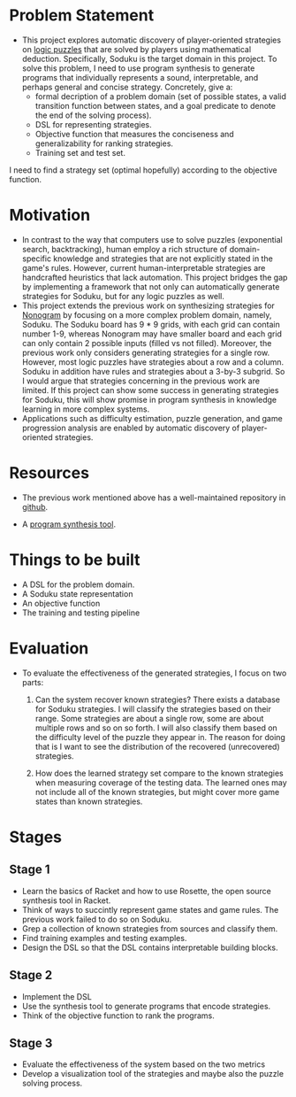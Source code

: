 # Problem Statement
- This project explores automatic discovery of player-oriented strategies on 
[logic puzzles](https://en.wikipedia.org/wiki/Category:Logic_puzzles) that are 
solved by players using mathematical deduction. Specifically, Soduku is the 
target domain in this project. To solve this problem, I need to use program 
synthesis to generate programs that individually represents a sound, 
interpretable, and perhaps general and concise strategy. Concretely, give a:
    - formal decription of a problem domain (set of possible states, a valid 
    transition function between states, and a goal predicate to denote the end 
    of the solving process).
    - DSL for representing strategies.
    - Objective function that measures the conciseness and generalizability 
    for ranking strategies.
    - Training set and test set.

I need to find a strategy set (optimal hopefully) according to the objective 
function. 

# Motivation 
- In contrast to the way that computers use to solve puzzles (exponential 
search, backtracking), human employ a rich structure of domain-specific 
knowledge and strategies that are not explicitly stated in the game's rules. 
However, current human-interpretable strategies are handcrafted heuristics
that lack automation. This project bridges the gap by implementing a framework 
that not only can automatically generate strategies for Soduku, but for any 
logic puzzles as well. 
- This project extends the previous work on synthesizing strategies for 
[Nonogram](https://dl.acm.org/doi/10.1145/3102071.3102084) by focusing on a 
more complex problem domain, namely, Soduku. The Soduku board has 9 * 9 grids, 
with each grid can contain number 1-9, whereas Nonogram may have smaller board 
and each grid can only contain 2 possible inputs (filled vs not filled). 
Moreover, the previous work only considers generating strategies for a single 
row. However, most logic puzzles have strategies about a row and a column. 
Soduku in addition have rules and strategies about a 3-by-3 subgrid. So I 
would argue that strategies concerning in the previous work are limited. If 
this project can show some success in generating strategies for Soduku, this 
will show promise in program synthesis in knowledge learning in more complex 
systems. 
- Applications such as difficulty estimation, puzzle generation, and game 
progression analysis are enabled by automatic discovery of player-oriented 
strategies. 

# Resources 
- The previous work mentioned above has a well-maintained repository in 
[github](https://github.com/edbutler/nonograms-rule-synthesis).

- A [program synthesis tool](https://github.com/emina/rosette). 

# Things to be built
- A DSL for the problem domain.
- A Soduku state representation 
- An objective function
- The training and testing pipeline

# Evaluation 
- To evaluate the effectiveness of the generated strategies, I focus on two
parts:
    1. Can the system recover known strategies? There exists a database for 
    Soduku strategies. I will classify the strategies based on their range. 
    Some strategies are about a single row, some are about multiple rows and 
    so on so forth. I will also classify them based on the difficulty level of 
    the puzzle they appear in. The reason for doing that is I want to see the 
    distribution of the recovered (unrecovered) strategies.
    
    2. How does the learned strategy set compare to the known strategies when 
    measuring coverage of the testing data. The learned ones may not include 
    all of the known strategies, but might cover more game states than known 
    strategies. 

# Stages

## Stage 1
- Learn the basics of Racket and how to use Rosette, the open source 
synthesis tool in Racket.
- Think of ways to succintly represent game states and game rules. The  
previous work failed to do so on Soduku. 
- Grep a collection of known strategies from sources and classify them.  
- Find training examples and testing examples. 
- Design the DSL so that the DSL contains interpretable building blocks. 
 
## Stage 2
- Implement the DSL
- Use the synthesis tool to generate programs that encode strategies.
- Think of the objective function to rank the programs.

## Stage 3
- Evaluate the effectiveness of the system based on the two metrics 
- Develop a visualization tool of the strategies and maybe also the puzzle 
solving process. 